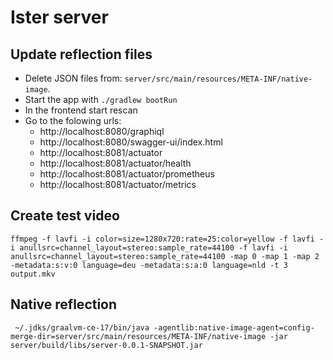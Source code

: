 # Ister server

## Update reflection files

- Delete JSON files from: `server/src/main/resources/META-INF/native-image`. 
- Start the app with `./gradlew bootRun`
- In the frontend start rescan
- Go to the folowing urls:
  - http://localhost:8080/graphiql
  - http://localhost:8080/swagger-ui/index.html
  - http://localhost:8081/actuator
  - http://localhost:8081/actuator/health
  - http://localhost:8081/actuator/prometheus
  - http://localhost:8081/actuator/metrics

## Create test video

```shell
ffmpeg -f lavfi -i color=size=1280x720:rate=25:color=yellow -f lavfi -i anullsrc=channel_layout=stereo:sample_rate=44100 -f lavfi -i anullsrc=channel_layout=stereo:sample_rate=44100 -map 0 -map 1 -map 2 -metadata:s:v:0 language=deu -metadata:s:a:0 language=nld -t 3 output.mkv
```

## Native reflection

```shell
 ~/.jdks/graalvm-ce-17/bin/java -agentlib:native-image-agent=config-merge-dir=server/src/main/resources/META-INF/native-image -jar server/build/libs/server-0.0.1-SNAPSHOT.jar
```